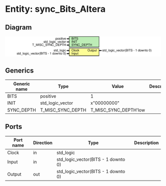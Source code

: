 # Entity: sync_Bits_Altera
## Diagram
![Diagram](sync_Bits_Altera.svg "Diagram")
## Generics
| Generic name | Type              | Value                 | Description |
| ------------ | ----------------- | --------------------- | ----------- |
| BITS         | positive          | 1                     |             |
| INIT         | std_logic_vector  | x"00000000"           |             |
| SYNC_DEPTH   | T_MISC_SYNC_DEPTH | T_MISC_SYNC_DEPTH'low |             |
## Ports
| Port name | Direction | Type                                | Description |
| --------- | --------- | ----------------------------------- | ----------- |
| Clock     | in        | std_logic                           |             |
| Input     | in        | std_logic_vector(BITS - 1 downto 0) |             |
| Output    | out       | std_logic_vector(BITS - 1 downto 0) |             |
